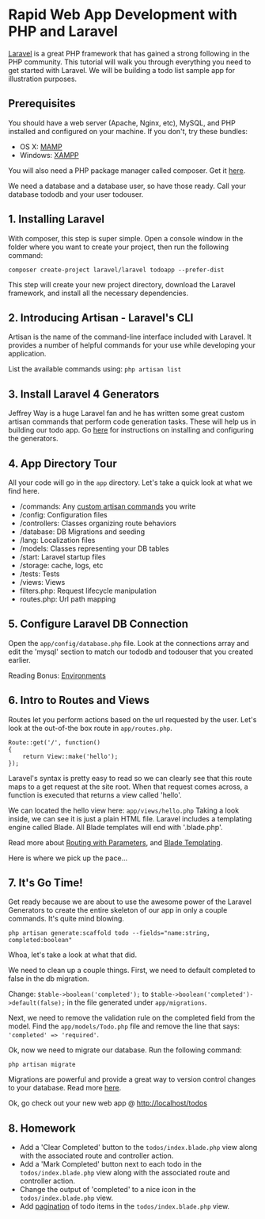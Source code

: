 # Rapid Web App Development with PHP and Laravel

[Laravel](http://laravel.com/) is a great PHP framework that has gained a strong following in the PHP community. This tutorial will walk you through everything you need to get started with Laravel. We will be building a todo list sample app for illustration purposes.

## Prerequisites

You should have a web server (Apache, Nginx, etc), MySQL, and  PHP installed and configured on your machine. If you don't, try these bundles:

- OS X: [MAMP](http://www.mamp.info/)
- Windows: [XAMPP](http://www.apachefriends.org/en/xampp.html)

You will also need a PHP package manager called composer. Get it [here](http://getcomposer.org/download/).

We need a database and a database user, so have those ready. Call your database tododb and your user todouser.

## 1. Installing Laravel

With composer, this step is super simple. Open a console window in the folder where you want to create your project, then run the following command:

```composer create-project laravel/laravel todoapp --prefer-dist```

This step will create your new project directory, download the Laravel framework, and install all the necessary dependencies.

## 2. Introducing Artisan - Laravel's CLI

Artisan is the name of the command-line interface included with Laravel. It provides a number of helpful commands for your use while developing your application.

List the available commands using: ```php artisan list```

## 3. Install Laravel 4 Generators

Jeffrey Way is a huge Laravel fan and he has written some great custom artisan commands that perform code generation tasks. These will help us in building our todo app. Go [here](https://github.com/JeffreyWay/Laravel-4-Generators) for instructions on installing and configuring the generators.

## 4. App Directory Tour

All your code will go in the ```app``` directory. Let's take a quick look at what we find here.

- /commands: Any [custom artisan commands](http://laravel.com/docs/commands#building-a-command) you write
- /config: Configuration files
- /controllers: Classes organizing route behaviors
- /database: DB Migrations and seeding
- /lang: Localization files
- /models: Classes representing your DB tables
- /start: Laravel startup files
- /storage: cache, logs, etc
- /tests: Tests
- /views: Views
- filters.php: Request lifecycle manipulation
- routes.php: Url path mapping

## 5. Configure Laravel DB Connection

Open the ```app/config/database.php``` file. Look at the connections array and edit the 'mysql' section to match our tododb and todouser that you created earlier.

Reading Bonus: [Environments](http://laravel.com/docs/configuration#environment-configuration)

## 6. Intro to Routes and Views

Routes let you perform actions based on the url requested by the user. Let's look at the out-of-the box route in ```app/routes.php```.

```
Route::get('/', function()
{
	return View::make('hello');
});
```

Laravel's syntax is pretty easy to read so we can clearly see that this route maps to a get request at the site root. When that request comes across, a function is executed that returns a view called 'hello'.

We can located the hello view here: ```app/views/hello.php``` Taking a look inside, we can see it is just a plain HTML file. Laravel includes a templating engine called Blade. All Blade templates will end with '.blade.php'.

Read more about [Routing with Parameters](http://laravel.com/docs/routing#route-parameters), and [Blade Templating](http://laravel.com/docs/templates#other-blade-control-structures).

Here is where we pick up the pace…

## 7. It's Go Time!

Get ready because we are about to use the awesome power of the Laravel Generators to create the entire skeleton of our app in only a couple commands. It's quite mind blowing.

```php artisan generate:scaffold todo --fields="name:string, completed:boolean"```

Whoa, let's take a look at what that did.

We need to clean up a couple things. First, we need to default completed to false in the db migration.

Change: ```$table->boolean('completed');``` to ```$table->boolean('completed')->default(false);``` in the file generated under ```app/migrations```.

Next, we need to remove the validation rule on the completed field from the model. Find the ```app/models/Todo.php``` file and remove the line that says: ```'completed' => 'required'```.

Ok, now we need to migrate our database. Run the following command:

```php artisan migrate```

Migrations are powerful and provide a great way to version control changes to your database. Read more [here](http://laravel.com/docs/migrations).

Ok, go check out your new web app @ [http://localhost/todos](http://localhost/todos)

## 8. Homework

- Add a 'Clear Completed' button to the ```todos/index.blade.php``` view along with the associated route and controller action.
- Add a 'Mark Completed' button next to each todo in the ```todos/index.blade.php``` view along with the associated route and controller action.
- Change the output of 'completed' to a nice icon in the ```todos/index.blade.php``` view.
- Add [pagination](http://laravel.com/docs/pagination) of todo items in the ```todos/index.blade.php``` view.


